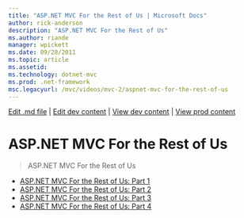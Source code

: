 ```yaml
---
title: "ASP.NET MVC For the Rest of Us | Microsoft Docs"
author: rick-anderson
description: "ASP.NET MVC For the Rest of Us"
ms.author: riande
manager: wpickett
ms.date: 09/28/2011
ms.topic: article
ms.assetid: 
ms.technology: dotnet-mvc
ms.prod: .net-framework
msc.legacyurl: /mvc/videos/mvc-2/aspnet-mvc-for-the-rest-of-us
---
```

[Edit .md file](C:\Projects\msc\dev\Msc.Www\Web.ASP\App_Data\github\mvc\videos\mvc-2\index.md) | [Edit dev content](http://www.aspdev.net/umbraco#/content/content/edit/23475) | [View dev content](http://docs.aspdev.net/tutorials/mvc/videos/mvc-2/aspnet-mvc-for-the-rest-of-us/index.html) | [View prod content](http://www.asp.net/mvc/videos/mvc-2/aspnet-mvc-for-the-rest-of-us)

ASP.NET MVC For the Rest of Us
====================
> ASP.NET MVC For the Rest of Us


- [ASP.NET MVC For the Rest of Us: Part 1](aspnet-mvc-for-the-rest-of-us-part-1.md)
- [ASP.NET MVC For the Rest of Us: Part 2](aspnet-mvc-for-the-rest-of-us-part-2.md)
- [ASP.NET MVC For the Rest of Us: Part 3](aspnet-mvc-for-the-rest-of-us-part-3.md)
- [ASP.NET MVC For the Rest of Us: Part 4](aspnet-mvc-for-the-rest-of-us-part-4.md)